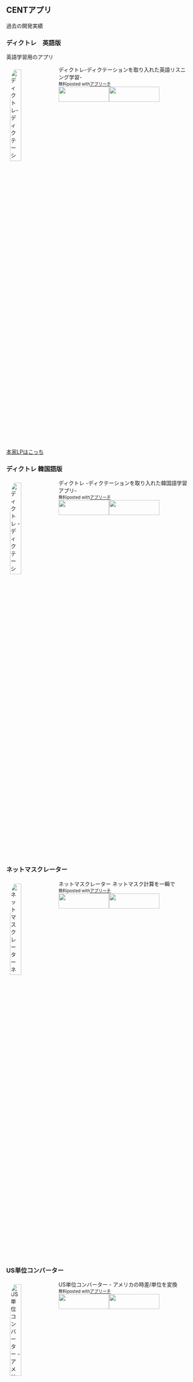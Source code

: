 ## CENTアプリ

過去の開発実績

### ディクトレ　英語版

英語学習用のアプリ

<div id="appreach-box" style="text-align: left;"><img src="https://is4-ssl.mzstatic.com/image/thumb/Purple124/v4/a4/63/81/a4638103-8b05-aa4a-9d3d-bce7a7c728e4/source/512x512bb.jpg" alt="ディクトレ-ディクテーションを取り入れた英語リスニング学習-" id="appreach-image" style="float: left; margin: 10px; width: 25%; max-width: 120px; border-radius: 10%;"><div class="appreach-info" style="margin: 10px;"><div id="appreach-appname">ディクトレ-ディクテーションを取り入れた英語リスニング学習-</div><div id="appreach-price" style="font-size: 80%; display: inline-block;">無料</div><div class="appreach-powered" style="font-size: 80%; display: inline-block;">posted with<a href="https://mama-hack.com/app-reach/" title="アプリーチ" target="_blank" rel="nofollow">アプリーチ</a></div><div class="appreach-links" style="float: left;"><div id="appreach-itunes-link" style="display: inline-block;"><a id="appreach-itunes" href="https://apps.apple.com/jp/app/%25E3%2583%2587%25E3%2582%25A3%25E3%2582%25AF%25E3%2583%2588%25E3%2583%25AC-%25E3%2583%2587%25E3%2582%25A3%25E3%2582%25AF%25E3%2583%2586%25E3%2583%25BC%25E3%2582%25B7%25E3%2583%25A7%25E3%2583%25B3%25E3%2582%2592%25E5%258F%2596%25E3%2582%258A%25E5%2585%25A5%25E3%2582%258C%25E3%2581%259F%25E8%258B%25B1%25E8%25AA%259E%25E3%2583%25AA%25E3%2582%25B9%25E3%2583%258B%25E3%2583%25B3%25E3%2582%25B0%25E5%25AD%25A6%25E7%25BF%2592/id995768399?uo=4" rel="nofollow"><img src="https://nabettu.github.io/appreach/img/itune_ja.svg" style="height: 40px; width: 135px;"></a></div><div id="appreach-gplay-link" style="display: inline-block;"><a id="appreach-gplay" href="https://play.google.com/store/apps/details?id=com.en.englishlisteningcenter.dictoraning.dictoraning" rel="nofollow"><img src="https://nabettu.github.io/appreach/img/gplay_ja.png" style="height: 40px; width: 134.5px;"></a></div></div></div><div class="appreach-footer" style="margin-bottom: 10px; clear: left;"></div></div>

[本家LPはこっち](https://english-listening-center.com/app/)


### ディクトレ 韓国語版

<div id="appreach-box" style="text-align: left;"><img id="appreach-image" src="https://is3-ssl.mzstatic.com/image/thumb/Purple124/v4/69/67/1e/69671e81-7952-333a-d48d-0f821b39a2f7/source/512x512bb.jpg" alt="ディクトレ -ディクテーションを取り入れた韓国語学習アプリ-" style="float: left; margin: 10px; width: 25%; max-width: 120px; border-radius: 10%;"><div class="appreach-info" style="margin: 10px;"><div id="appreach-appname">ディクトレ -ディクテーションを取り入れた韓国語学習アプリ-</div><div id="appreach-price" style="font-size: 80%; display: inline-block;">無料</div><div class="appreach-powered" style="font-size: 80%; display: inline-block;">posted with<a href="https://mama-hack.com/app-reach/" title="アプリーチ" target="_blank" rel="nofollow">アプリーチ</a></div><div class="appreach-links" style="float: left;"><div id="appreach-itunes-link" style="display: inline-block;"><a id="appreach-itunes" href="https://apps.apple.com/jp/app/%25E3%2583%2587%25E3%2582%25A3%25E3%2582%25AF%25E3%2583%2588%25E3%2583%25AC-%25E3%2583%2587%25E3%2582%25A3%25E3%2582%25AF%25E3%2583%2586%25E3%2583%25BC%25E3%2582%25B7%25E3%2583%25A7%25E3%2583%25B3%25E3%2582%2592%25E5%258F%2596%25E3%2582%258A%25E5%2585%25A5%25E3%2582%258C%25E3%2581%259F%25E9%259F%2593%25E5%259B%25BD%25E8%25AA%259E%25E5%25AD%25A6%25E7%25BF%2592%25E3%2582%25A2%25E3%2583%2597%25E3%2583%25AA/id1109998703?uo=4" rel="nofollow" target="_blank"><img src="https://nabettu.github.io/appreach/img/itune_ja.svg" style="height: 40px; width: 135px;"></a></div><div id="appreach-gplay-link" style="display: inline-block;"><a id="appreach-gplay" href="https://play.google.com/store/apps/details?id=com.en.korealisteningcenter.dictoraning.dictoraning" rel="nofollow" target="_blank"><img src="https://nabettu.github.io/appreach/img/gplay_ja.png" style="height: 40px; width: 134.5px;"></a></div></div></div><div class="appreach-footer" style="margin-bottom: 10px; clear: left;"></div></div>


### ネットマスクレーター

<div id="appreach-box" style="text-align: left;"><img id="appreach-image" src="https://is5-ssl.mzstatic.com/image/thumb/Purple115/v4/d3/b1/12/d3b112d5-3c3d-c1d7-ba08-0b9e75c60bc5/source/512x512bb.jpg" alt="ネットマスクレーター ネットマスク計算を一瞬で" style="float: left; margin: 10px; width: 25%; max-width: 120px; border-radius: 10%;"><div class="appreach-info" style="margin: 10px;"><div id="appreach-appname">ネットマスクレーター ネットマスク計算を一瞬で</div><div id="appreach-price" style="font-size: 80%; display: inline-block;">無料</div><div class="appreach-powered" style="font-size: 80%; display: inline-block;">posted with<a href="https://mama-hack.com/app-reach/" title="アプリーチ" target="_blank" rel="nofollow">アプリーチ</a></div><div class="appreach-links" style="float: left;"><div id="appreach-itunes-link" style="display: inline-block;"><a id="appreach-itunes" href="https://apps.apple.com/jp/app/%25E3%2583%258D%25E3%2583%2583%25E3%2583%2588%25E3%2583%259E%25E3%2582%25B9%25E3%2582%25AF%25E3%2583%25AC%25E3%2583%25BC%25E3%2582%25BF%25E3%2583%25BC-%25E3%2583%258D%25E3%2583%2583%25E3%2583%2588%25E3%2583%259E%25E3%2582%25B9%25E3%2582%25AF%25E8%25A8%2588%25E7%25AE%2597%25E3%2582%2592%25E4%25B8%2580%25E7%259E%25AC%25E3%2581%25A7/id1573362116?uo=4" target="_blank" rel="nofollow"><img src="https://nabettu.github.io/appreach/img/itune_ja.svg" style="height: 40px; width: 135px;"></a></div><div id="appreach-gplay-link" style="display: inline-block;"><a id="appreach-gplay" href="https://play.google.com/store/apps/details?id=com.srengineering" target="_blank" rel="nofollow"><img src="https://nabettu.github.io/appreach/img/gplay_ja.png" style="height: 40px; width: 134.5px;"></a></div></div></div><div class="appreach-footer" style="margin-bottom: 10px; clear: left;"></div></div>


### US単位コンバーター

<div id="appreach-box" style="text-align: left;"><img src="https://is5-ssl.mzstatic.com/image/thumb/Purple122/v4/8e/24/ae/8e24aedc-bc5a-3a54-70ca-1e2620a1c46f/source/512x512bb.jpg" alt="US単位コンバーター - アメリカの時差/単位を変換" id="appreach-image" style="float: left; margin: 10px; width: 25%; max-width: 120px; border-radius: 10%;"><div class="appreach-info" style="margin: 10px;"><div id="appreach-appname">US単位コンバーター - アメリカの時差/単位を変換</div><div id="appreach-price" style="font-size: 80%; display: inline-block;">無料</div><div class="appreach-powered" style="font-size: 80%; display: inline-block;">posted with<a href="https://mama-hack.com/app-reach/" title="アプリーチ" target="_blank" rel="nofollow">アプリーチ</a></div><div class="appreach-links" style="float: left;"><div id="appreach-itunes-link" style="display: inline-block;"><a id="appreach-itunes" href="https://apps.apple.com/jp/app/us%25E5%258D%2598%25E4%25BD%258D%25E3%2582%25B3%25E3%2583%25B3%25E3%2583%2590%25E3%2583%25BC%25E3%2582%25BF%25E3%2583%25BC-%25E3%2582%25A2%25E3%2583%25A1%25E3%2583%25AA%25E3%2582%25AB%25E3%2581%25AE%25E6%2599%2582%25E5%25B7%25AE-%25E5%258D%2598%25E4%25BD%258D%25E3%2582%2592%25E5%25A4%2589%25E6%258F%259B/id1607728774?uo=4" target="_blank" rel="nofollow"><img src="https://nabettu.github.io/appreach/img/itune_ja.svg" style="height: 40px; width: 135px;"></a></div><div id="appreach-gplay-link" style="display: inline-block;"><a id="appreach-gplay" href="https://play.google.com/store/apps/details?id=com.cent.usunitcalculater" target="_blank" rel="nofollow"><img src="https://nabettu.github.io/appreach/img/gplay_ja.png" style="height: 40px; width: 134.5px;"></a></div></div></div><div class="appreach-footer" style="margin-bottom: 10px; clear: left;"></div></div>


### 国旗クイズ


<div style="text-align: left;" id="appreach-box"><img src="https://is2-ssl.mzstatic.com/image/thumb/Purple112/v4/d3/99/b5/d399b571-d4b7-18e9-23fa-0b57a42c91b5/source/512x512bb.jpg" alt="国旗クイズ - 世界の国、国旗について詳しくなる" style="float: left; margin: 10px; width: 25%; max-width: 120px; border-radius: 10%;" id="appreach-image"><div class="appreach-info" style="margin: 10px;"><div id="appreach-appname">国旗クイズ - 世界の国、国旗について詳しくなる</div><div id="appreach-price" style="font-size: 80%; display: inline-block;">無料</div><div class="appreach-powered" style="font-size: 80%; display: inline-block;">posted with<a href="https://mama-hack.com/app-reach/" title="アプリーチ" target="_blank" rel="nofollow">アプリーチ</a></div><div class="appreach-links" style="float: left;"><div id="appreach-itunes-link" style="display: inline-block;"><a id="appreach-itunes" href="https://apps.apple.com/jp/app/%25E5%259B%25BD%25E6%2597%2597%25E3%2582%25AF%25E3%2582%25A4%25E3%2582%25BA-%25E4%25B8%2596%25E7%2595%258C%25E3%2581%25AE%25E5%259B%25BD-%25E5%259B%25BD%25E6%2597%2597%25E3%2581%25AB%25E3%2581%25A4%25E3%2581%2584%25E3%2581%25A6%25E8%25A9%25B3%25E3%2581%2597%25E3%2581%258F%25E3%2581%25AA%25E3%2582%258B/id1617508389?uo=4" target="_blank" rel="nofollow"><img src="https://nabettu.github.io/appreach/img/itune_ja.svg" style="height: 40px; width: 135px;"></a></div><div id="appreach-gplay-link" style="display: inline-block;"><a id="appreach-gplay" href="https://play.google.com/store/apps/details?id=com.sreengineering" target="_blank" rel="nofollow"><img src="https://nabettu.github.io/appreach/img/gplay_ja.png" style="height: 40px; width: 134.5px;"></a></div></div></div><div class="appreach-footer" style="margin-bottom: 10px; clear: left;"></div></div>



#### プライバシーポリシー

[プライバシーポリシー](./privacy.html)

#### 利用条項

[利用条項](./terms.html)


### Support or Contact

lauranewsle@gmail.com
バグ報告などの連絡はこちらまで
